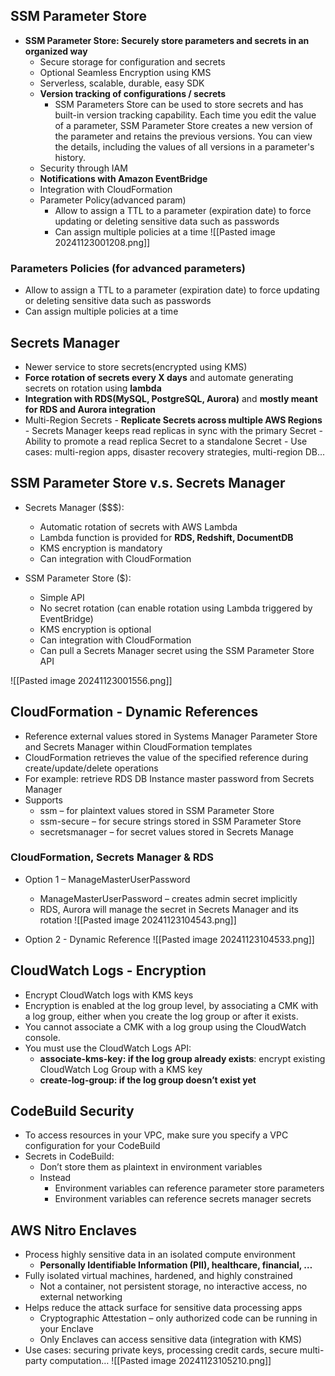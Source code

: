 ## SSM Parameter Store
- **SSM Parameter Store: Securely store parameters and secrets in an organized way**
	- Secure storage for configuration and secrets
	- Optional Seamless Encryption using KMS
	- Serverless, scalable, durable, easy SDK
	- **Version tracking of configurations / secrets**
		- SSM Parameters Store can be used to store secrets and has built-in version tracking capability. Each time you edit the value of a parameter, SSM Parameter Store creates a new version of the parameter and retains the previous versions. You can view the details, including the values of all versions in a parameter's history.
	- Security through IAM
	- **Notifications with Amazon EventBridge**
	- Integration with CloudFormation
	- Parameter Policy(advanced param)
		- Allow to assign a TTL to a parameter (expiration date) to force updating or deleting sensitive data such as passwords
		- Can assign multiple policies at a time
![[Pasted image 20241123001208.png]]

### Parameters Policies (for advanced parameters)
- Allow to assign a TTL to a parameter (expiration date) to force updating or deleting sensitive data such as passwords
- Can assign multiple policies at a time

## Secrets Manager
- Newer service to store secrets(encrypted using KMS)
- **Force rotation of secrets every X days** and automate generating secrets on rotation using **lambda**
- **Integration with RDS(MySQL, PostgreSQL, Aurora)** and **mostly meant for RDS and Aurora integration**
- Multi-Region Secrets
		- **Replicate Secrets across multiple AWS Regions**
		- Secrets Manager keeps read replicas in sync with the primary Secret
		- Ability to promote a read replica Secret to a standalone Secret
		- Use cases: multi-region apps, disaster recovery strategies, multi-region DB...

## SSM Parameter Store v.s. Secrets Manager
- Secrets Manager ($$$):
	- Automatic rotation of secrets with AWS Lambda
	- Lambda function is provided for **RDS, Redshift, DocumentDB**
	- KMS encryption is mandatory
	- Can integration with CloudFormation

- SSM Parameter Store ($):
	- Simple API
	- No secret rotation (can enable rotation using Lambda triggered by EventBridge)
	- KMS encryption is optional
	- Can integration with CloudFormation
	- Can pull a Secrets Manager secret using the SSM Parameter Store API

![[Pasted image 20241123001556.png]]

## CloudFormation - Dynamic References
- Reference external values stored in Systems Manager Parameter Store and Secrets Manager within CloudFormation templates
- CloudFormation retrieves the value of the specified reference during create/update/delete operations
- For example: retrieve RDS DB Instance master password from Secrets Manager
- Supports
	- ssm – for plaintext values stored in SSM Parameter Store
	- ssm-secure – for secure strings stored in SSM Parameter Store
	- secretsmanager – for secret values stored in Secrets Manage

### CloudFormation, Secrets Manager & RDS 
- Option 1 – ManageMasterUserPassword
	- ManageMasterUserPassword – creates admin secret implicitly
	- RDS, Aurora will manage the secret in Secrets Manager and its rotation
![[Pasted image 20241123104543.png]]

- Option 2 - Dynamic Reference
![[Pasted image 20241123104533.png]]

## CloudWatch Logs - Encryption
- Encrypt CloudWatch logs with KMS keys
- Encryption is enabled at the log group level, by associating a CMK with a log group, either when you create the log group or after it exists.
- You cannot associate a CMK with a log group using the CloudWatch console.
- You must use the CloudWatch Logs API:
	- **associate-kms-key: if the log group already exists**: encrypt existing CloudWatch Log Group with a KMS key
	- **create-log-group: if the log group doesn’t exist yet**

## CodeBuild Security
- To access resources in your VPC, make sure you specify a VPC configuration for your CodeBuild
- Secrets in CodeBuild:
	- Don’t store them as plaintext in environment variables
	- Instead
		- Environment variables can reference parameter store parameters
		- Environment variables can reference secrets manager secrets

## AWS Nitro Enclaves
- Process highly sensitive data in an isolated compute environment
	- **Personally Identifiable Information (PII), healthcare, financial, …**
- Fully isolated virtual machines, hardened, and highly constrained
	- Not a container, not persistent storage, no interactive access, no external networking
- Helps reduce the attack surface for sensitive data processing apps
	- Cryptographic Attestation – only authorized code can be running in your Enclave
	- Only Enclaves can access sensitive data (integration with KMS)
- Use cases: securing private keys, processing credit cards, secure multi-party computation…
![[Pasted image 20241123105210.png]]